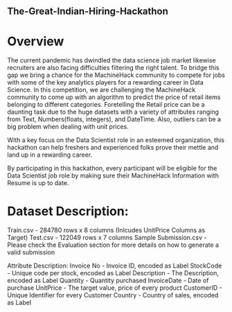 ## The-Great-Indian-Hiring-Hackathon
# Overview
The current pandemic has dwindled the data science job market likewise recruiters are also facing difficulties filtering the right talent. To bridge this gap we bring a chance for the MachineHack community to compete for jobs with some of the key analytics players for a rewarding career in Data Science. In this competition, we are challenging the MachineHack community to come up with an algorithm to predict the price of retail items belonging to different categories. Foretelling the Retail price can be a daunting task due to the huge datasets with a variety of attributes ranging from Text, Numbers(floats, integers), and DateTime. Also, outliers can be a big problem when dealing with unit prices.

With a key focus on the Data Scientist role in an esteemed organization, this hackathon can help freshers and experienced folks prove their mettle and land up in a rewarding career.

By participating in this hackathon, every participant will be eligible for the Data Scientist job role by making sure their MachineHack Information with Resume is up to date.

 

# Dataset Description:
Train.csv - 284780 rows x 8 columns (Inlcudes UnitPrice Columns as Target)
Test.csv - 122049 rows x 7 columns
Sample Submission.csv - Please check the Evaluation section for more details on how to generate a valid submission
 

Attribute Description:
Invoice No - Invoice ID, encoded as Label
StockCode - Unique code per stock, encoded as Label
Description - The Description, encoded as Label
Quantity - Quantity purchased
InvoiceDate - Date of purchase
UnitPrice - The target value, price of every product
CustomerID - Unique Identifier for every Customer
Country - Country of sales, encoded as Label
